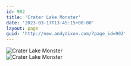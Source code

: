 ```yaml
---
id: 902
title: 'Crater Lake Monster'
date: '2023-03-17T13:45:15+00:00'
layout: page
guid: 'http://new.andydixon.com/?page_id=902'
---
```


![Crater Lake Monster](https://i0.wp.com/assets.g8x2.ldn.idrivee2-23.com/posters/Crater%20Lake%20Monster%2001.jpg?w=1200&ssl=1 "Crater Lake Monster")  
![Crater Lake Monster](https://i0.wp.com/assets.g8x2.ldn.idrivee2-23.com/posters/Crater%20Lake%20Monster%2002.jpg?w=1200&ssl=1 "Crater Lake Monster")